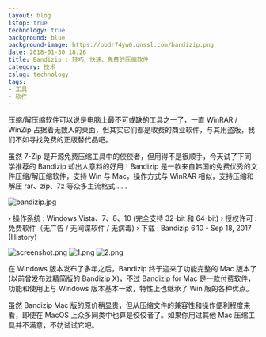 ```yaml
---
layout: blog
istop: true
technology: true
background: blue
background-image: https://obdr74yw6.qnssl.com/bandizip.png
date: 2018-01-30 18:26
title: Bandizip : 轻巧、快速、免费的压缩软件
category: 技术
cslug: technology
tags:
- 工具
- 软件
---
```


压缩/解压缩软件可以说是电脑上最不可或缺的工具之一了，一直 WinRAR / WinZip 占据着无数人的桌面，但其实它们都是收费的商业软件，与其用盗版，我们不如寻找免费的正版替代品吧。  

虽然 7-Zip 是开源免费压缩工具中的佼佼者，但用得不是很顺手，今天试了下同学推荐的 Bandizip 却出人意料的好用！Bandizip 是一款来自韩国的免费优秀的文件压缩/解压缩软件，支持 Win 与 Mac，操作方式与 WinRAR 相似，支持压缩和解压 rar、zip、7z 等众多主流格式……  

![bandizip.jpg][1]

› 操作系统 : Windows Vista、7、8、10 (完全支持 32-bit 和 64-bit)
› 授权许可 : 免费软件（无广告 / 无间谍软件 / 无病毒)
› 下载 : Bandizip 6.10 - Sep 18, 2017 (History)

![screenshot.png](https://i.loli.net/2018/01/30/5a70479909136.png)
![1.png](https://i.loli.net/2018/01/30/5a70480134300.png)
![2.png](https://i.loli.net/2018/01/30/5a7048013fac3.png)

在 Windows 版本发布了多年之后，Bandizip 终于迎来了功能完整的 Mac 版本了 (以前曾发布过精简版的 Bandizip X)，不过 Bandizip for Mac 是一款付费软件，功能和使用上与 Windows 版本基本一致，特性上也继承了 Win 版的各种优点。

虽然 Bandizip Mac 版的原价稍显贵，但从压缩文件的兼容性和操作便利程度来看，即便在 MacOS 上众多同类中也算是佼佼者了。如果你用过其他 Mac 压缩工具并不满意，不妨试试它吧。

  [1]: https://obdr74yw6.qnssl.com/bandizip.png